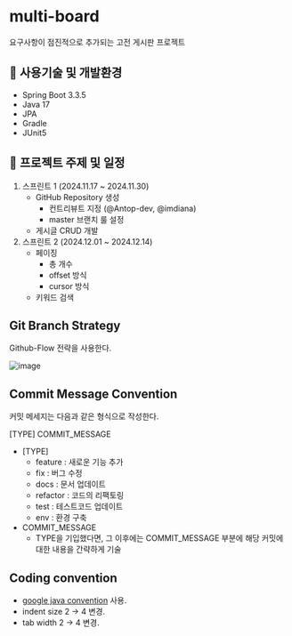 # multi-board

요구사항이 점진적으로 추가되는 고전 게시판 프로젝트

## 🚩 사용기술 및 개발환경
- Spring Boot 3.3.5
- Java 17
- JPA
- Gradle
- JUnit5

## 🚩 프로젝트 주제 및 일정

1. 스프린트 1 (2024.11.17 ~ 2024.11.30)
   - GitHub Repository 생성
     - 컨트리뷰트 지정 (@Antop-dev, @imdiana)
     - master 브랜치 룰 설정
   - 게시글 CRUD 개발
2. 스프린트 2 (2024.12.01 ~ 2024.12.14)
   - 페이징
     - 총 개수
     - offset 방식
     - cursor 방식
   - 키워드 검색


## Git Branch Strategy

Github-Flow 전략을 사용한다.

![image](https://github.com/f-lab-edu/auctionHub/assets/59176149/0a15e53e-7896-4b26-848a-60e4e71b0288)


## Commit Message Convention

커밋 메세지는 다음과 같은 형식으로 작성한다.

[TYPE] COMMIT_MESSAGE

- [TYPE]
    - feature : 새로운 기능 추가
    - fix : 버그 수정
    - docs : 문서 업데이트
    - refactor : 코드의 리팩토링
    - test : 테스트코드 업데이트
    - env : 환경 구축
- COMMIT_MESSAGE
    - TYPE을 기입했다면, 그 이후에는 COMMIT_MESSAGE 부분에 해당 커밋에 대한 내용을 간략하게 기술


## Coding convention
- [google java convention](https://google.github.io/styleguide/javaguide.html) 사용.
- indent size 2 -> 4 변경.
- tab width 2 -> 4 변경.
